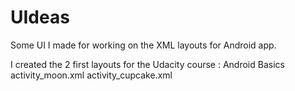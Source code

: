 # UIdeas

Some UI I made for working on the XML layouts for Android app.

I created the 2 first layouts for the Udacity course : Android Basics
activity_moon.xml
activity_cupcake.xml
